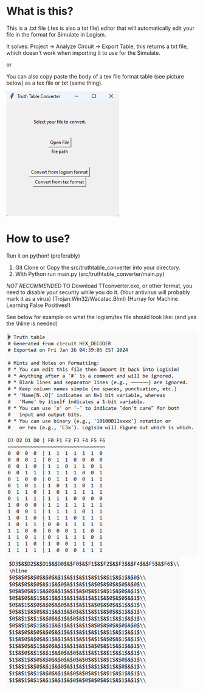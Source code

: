 # What is this?
This is a .txt file (.tex is also a txt file) editor that will automatically edit your file in the format for Simulate in Logism.

It solves: Project -> Analyze Circuit -> Export Table, this returns a txt file, which doesn't work when importing it to use for the Simulate.

or

You can also copy paste the body of a tex file format table (see picture below) as a tex file or txt (same thing).

![TTC.png](image%2FTTC.png)

# How to use?
Run it on python! (preferably)

1. Git Clone or Copy the src/truthtable_converter into your directory.
2. With Python run main.py (src/truthtable_converter/main.py)

*NOT RECOMMENDED*
TO Download TTconverter.exe, or other format, you need to disable your security while you do it. (Your antivirus will probably mark it as a virus) (Trojan:Win32/Wacatac.B!ml) (Hurray for Machine Learning False Positives!)

See below for example on what the logism/tex file should look like:
(and yes the \hline is needed)

![logismformat.png](image%2Flogismformat.png)
![texformat.png](image%2Ftexformat.png)
